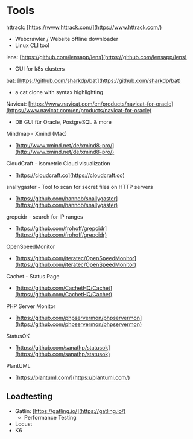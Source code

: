 # Tools

httrack: [https://www.httrack.com/](https://www.httrack.com/)
* Webcrawler / Website offline downloader
* Linux CLI tool

lens: [https://github.com/lensapp/lens](https://github.com/lensapp/lens)
* GUI for k8s clusters


bat: [https://github.com/sharkdp/bat](https://github.com/sharkdp/bat)
* a cat clone with syntax highlighting

Navicat: [https://www.navicat.com/en/products/navicat-for-oracle](https://www.navicat.com/en/products/navicat-for-oracle)
* DB GUI für Oracle, PostgreSQL & more

Mindmap - Xmind (Mac)
* [http://www.xmind.net/de/xmind8-pro/](http://www.xmind.net/de/xmind8-pro/)

CloudCraft - isometric Cloud visualization
* [https://cloudcraft.co](https://cloudcraft.co)

snallygaster - Tool to scan for secret files on HTTP servers
* [https://github.com/hannob/snallygaster](https://github.com/hannob/snallygaster)

grepcidr - search for IP ranges
* [https://github.com/frohoff/grepcidr](https://github.com/frohoff/grepcidr)

OpenSpeedMonitor
* [https://github.com/iteratec/OpenSpeedMonitor](https://github.com/iteratec/OpenSpeedMonitor)

Cachet - Status Page
* [https://github.com/CachetHQ/Cachet](https://github.com/CachetHQ/Cachet)

PHP Server Monitor
* [https://github.com/phpservermon/phpservermon](https://github.com/phpservermon/phpservermon)

StatusOK
* [https://github.com/sanathp/statusok](https://github.com/sanathp/statusok)

PlantUML
* [https://plantuml.com/](https://plantuml.com/)

## Loadtesting
* Gatlin: [https://gatling.io/](https://gatling.io/)
  * Performance Testing
* Locust
* K6
